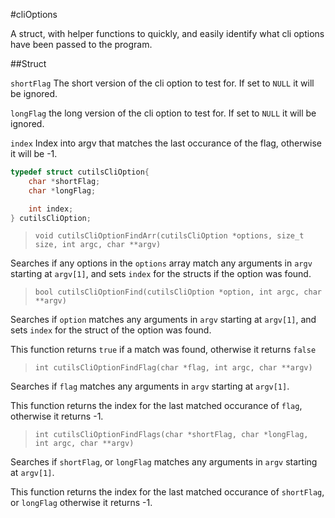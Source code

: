 #cliOptions

A struct, with helper functions to quickly, and easily identify what cli options have been passed to the program.

##Struct

`shortFlag` The short version of the cli option to test for. If set to `NULL` it will be ignored.

`longFlag` the long version of the cli option to test for. If set to `NULL` it will be ignored.

`index` Index into argv that matches the last occurance of the flag, otherwise it will be -1.

```c
typedef struct cutilsCliOption{
	char *shortFlag;
	char *longFlag;

	int index;
} cutilsCliOption;
```

>`void cutilsCliOptionFindArr(cutilsCliOption *options, size_t size, int argc, char **argv)`

Searches if any options in the `options` array match any arguments in `argv` starting at `argv[1]`, and sets `index` for the structs if the option was found.

>`bool cutilsCliOptionFind(cutilsCliOption *option, int argc, char **argv)`

Searches if `option` matches any arguments in `argv` starting at `argv[1]`, and sets `index` for the struct of the option was found.

This function returns `true` if a match was found, otherwise it returns `false`

>`int cutilsCliOptionFindFlag(char *flag, int argc, char **argv)`

Searches if `flag` matches any arguments in `argv` starting at `argv[1]`.

This function returns the index for the last matched occurance of `flag`, otherwise it returns -1.

>`int cutilsCliOptionFindFlags(char *shortFlag, char *longFlag, int argc, char **argv)`

Searches if `shortFlag`, or `longFlag` matches any arguments in `argv` starting at `argv[1]`.

This function returns the index for the last matched occurance of `shortFlag`, or `longFlag` otherwise it returns -1.
